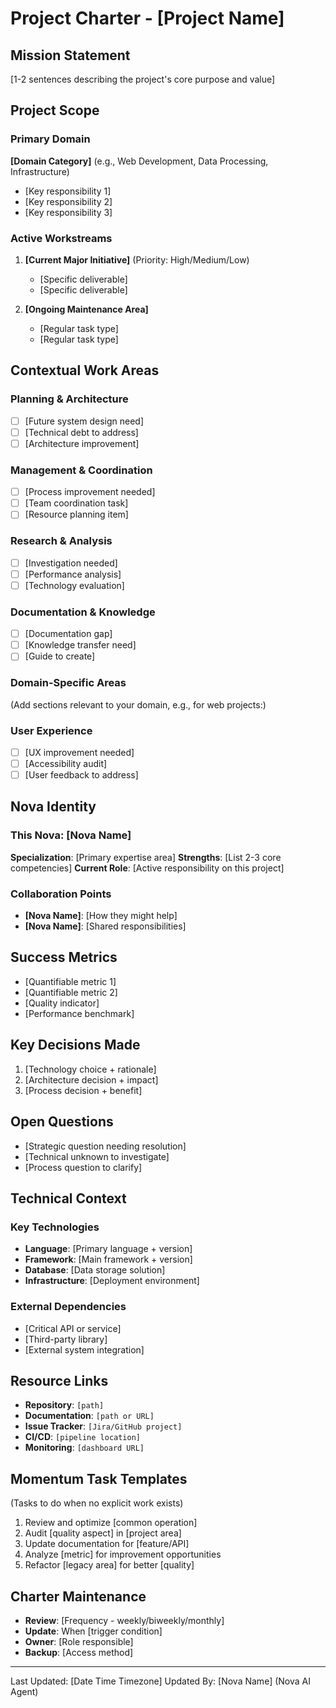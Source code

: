 # Project Charter - [Project Name]

## Mission Statement
[1-2 sentences describing the project's core purpose and value]

## Project Scope

### Primary Domain
**[Domain Category]** (e.g., Web Development, Data Processing, Infrastructure)
- [Key responsibility 1]
- [Key responsibility 2]
- [Key responsibility 3]

### Active Workstreams
1. **[Current Major Initiative]** (Priority: High/Medium/Low)
   - [Specific deliverable]
   - [Specific deliverable]

2. **[Ongoing Maintenance Area]**
   - [Regular task type]
   - [Regular task type]

## Contextual Work Areas

### Planning & Architecture
- [ ] [Future system design need]
- [ ] [Technical debt to address]
- [ ] [Architecture improvement]

### Management & Coordination  
- [ ] [Process improvement needed]
- [ ] [Team coordination task]
- [ ] [Resource planning item]

### Research & Analysis
- [ ] [Investigation needed]
- [ ] [Performance analysis]
- [ ] [Technology evaluation]

### Documentation & Knowledge
- [ ] [Documentation gap]
- [ ] [Knowledge transfer need]
- [ ] [Guide to create]

### Domain-Specific Areas
(Add sections relevant to your domain, e.g., for web projects:)

### User Experience
- [ ] [UX improvement needed]
- [ ] [Accessibility audit]
- [ ] [User feedback to address]

## Nova Identity

### This Nova: [Nova Name]
**Specialization**: [Primary expertise area]
**Strengths**: [List 2-3 core competencies]
**Current Role**: [Active responsibility on this project]

### Collaboration Points
- **[Nova Name]**: [How they might help]
- **[Nova Name]**: [Shared responsibilities]

## Success Metrics
- [Quantifiable metric 1]
- [Quantifiable metric 2]
- [Quality indicator]
- [Performance benchmark]

## Key Decisions Made
1. [Technology choice + rationale]
2. [Architecture decision + impact]
3. [Process decision + benefit]

## Open Questions
- [Strategic question needing resolution]
- [Technical unknown to investigate]
- [Process question to clarify]

## Technical Context

### Key Technologies
- **Language**: [Primary language + version]
- **Framework**: [Main framework + version]
- **Database**: [Data storage solution]
- **Infrastructure**: [Deployment environment]

### External Dependencies
- [Critical API or service]
- [Third-party library]
- [External system integration]

## Resource Links
- **Repository**: `[path]`
- **Documentation**: `[path or URL]`
- **Issue Tracker**: `[Jira/GitHub project]`
- **CI/CD**: `[pipeline location]`
- **Monitoring**: `[dashboard URL]`

## Momentum Task Templates
(Tasks to do when no explicit work exists)
1. Review and optimize [common operation]
2. Audit [quality aspect] in [project area]
3. Update documentation for [feature/API]
4. Analyze [metric] for improvement opportunities
5. Refactor [legacy area] for better [quality]

## Charter Maintenance
- **Review**: [Frequency - weekly/biweekly/monthly]
- **Update**: When [trigger condition]
- **Owner**: [Role responsible]
- **Backup**: [Access method]

---
Last Updated: [Date Time Timezone]
Updated By: [Nova Name] (Nova AI Agent)